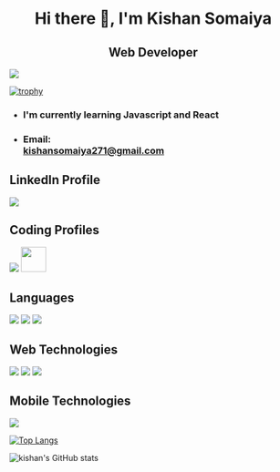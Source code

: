 <h1 align="center">Hi there 👋, I'm Kishan Somaiya</h1>
<h2 align="center">Web Developer</h2>

![](https://komarev.com/ghpvc/?username=kishansomaiya&style=flat-square)

[![trophy](https://github-profile-trophy.vercel.app/?username=kishansomaiya)](https://github.com/kishansomaiya/github-profile-trophy)

  
  <ul>
    <li><h3>I'm currently learning Javascript and React</h3></li>
    <li><h3>Email:<br /><a href="mailto:kishansomaiya271@gmail.com">kishansomaiya271@gmail.com</a></h3></li>
  </ul>

  <h2>LinkedIn Profile</h2>
  <a href="https://www.linkedin.com/in/kishan-somaiya-9825a3192/" ><img src="https://img.icons8.com/fluent/48/000000/linkedin.png" /></a>

  <h2>Coding Profiles</h2>
  <a href="https://auth.geeksforgeeks.org/user/kishansomaiya271/practice/" ><img margin="0 15px" src="https://img.icons8.com/color/48/000000/GeeksforGeeks.png" on /></a> <a href="https://www.codechef.com/users/kishansomaiya"><img margin="0 15px" width="44px" height="44px" src="https://i.pinimg.com/originals/c5/d9/fc/c5d9fc1e18bcf039f464c2ab6cfb3eb6.jpg" /></a>
  

  <!--<div style="float: right;">
    <img width="500px" src="https://media.tenor.com/images/b7939d73d32cb3ce5e48a80dd35dc599/tenor.gif" alt="" />
  </div>-->



## Languages
<img  margin="0 15px" src="https://img.icons8.com/color/48/000000/c-plus-plus-logo.png" /> <img  margin="0 15px" src="https://img.icons8.com/color/48/000000/javascript.png" /> <img  margin="0 15px" src="https://img.icons8.com/color/48/000000/python.png" />

## Web Technologies
<img src="https://img.icons8.com/color/48/000000/html-5--v1.png" /> <img src="https://img.icons8.com/color/48/000000/css3.png" /> <img src="https://img.icons8.com/plasticine/48/000000/react.png" />

## Mobile Technologies
<img src="https://img.icons8.com/cute-clipart/50/000000/react-native.png" />

[![Top Langs](https://github-readme-stats.vercel.app/api/top-langs/?username=kishansomaiya&layout=compact)](https://github.com/kishansomaiya/)

![kishan's GitHub stats](https://github-readme-stats.vercel.app/api?username=kishansomaiya&show_icons=true&theme=radical)

